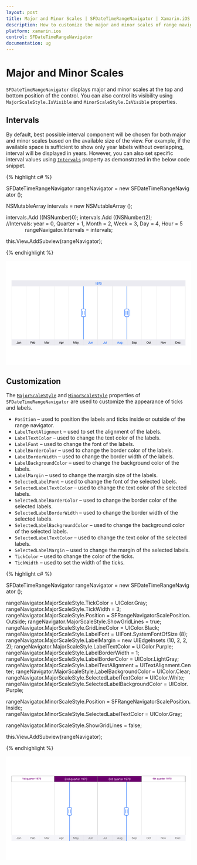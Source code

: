 ```yaml
---
layout: post
title: Major and Minor Scales | SFDateTimeRangeNavigator | Xamarin.iOS | Syncfusion
description: How to customize the major and minor scales of range navigator
platform: xamarin.ios
control: SFDateTimeRangeNavigator
documentation: ug
---
```


# Major and Minor Scales

`SFDateTimeRangeNavigator` displays major and minor scales at the top and bottom position of the control. You can also control its visibility using `MajorScaleStyle.IsVisible` and `MinorScaleStyle.IsVisible` properties.

## Intervals

By default, best possible interval component will be chosen for both major and minor scales based on the available size of the view. For example, if the available space is sufficient to show only year labels without overlapping, interval will be displayed in years. However, you can also set specific interval values using [`Intervals`](https://help.syncfusion.com/cr/cref_files/xamarin-ios/sfchart/Syncfusion.SFChart.iOS~Syncfusion.SfChart.iOS.SFDateTimeRangeNavigator~Intervals.html) property as demonstrated in the below code snippet.

{% highlight c# %}

SFDateTimeRangeNavigator rangeNavigator = new SFDateTimeRangeNavigator ();

NSMutableArray intervals = new NSMutableArray ();

intervals.Add ((NSNumber)0);
intervals.Add ((NSNumber)2);
//Intervals: year = 0, Quarter = 1, Month = 2, Week = 3, Day = 4, Hour = 5
            
rangeNavigator.Intervals = intervals;

this.View.AddSubview(rangeNavigator);

{% endhighlight %}

![]( MajorMinorScale_images/Scales1.png)

## Customization

The [`MajorScaleStyle`](https://help.syncfusion.com/cr/cref_files/xamarin-ios/sfchart/Syncfusion.SFChart.iOS~Syncfusion.SfChart.iOS.SFDateTimeRangeNavigator~MajorScaleStyle.html) and [`MinorScaleStyle`](https://help.syncfusion.com/cr/cref_files/xamarin-ios/sfchart/Syncfusion.SFChart.iOS~Syncfusion.SfChart.iOS.SFDateTimeRangeNavigator~MinorScaleStyle.html) properties of `SFDateTimeRangeNavigator` are used to customize the appearance of ticks and labels.


* `Position` – used to position the labels and ticks inside or outside of the range navigator.
* `LabelTextAlignment` – used to set the alignment of the labels. 
* `LabelTextColor` – used to change the text color of the labels.
* `LabelFont` – used to change the font of the labels.
* `LabelBorderColor` – used to change the border color of the labels.
* `LabelBorderWidth` – used to change the border width of the labels. 
* `LabelBackgroundColor` – used to change the background color of the labels.
* `LabelMargin` – used to change the margin size of the labels. 
* `SelectedLabelFont` – used to change the font of the selected labels.
* `SelectedLabelTextColor` – used to change the text color of the selected labels. 
* `SelectedLabelBorderColor` – used to change the border color of the selected labels.
* `SelectedLabelBorderWidth` – used to change the border width of the selected labels. 
* `SelectedLabelBackgroundColor` – used to change the background color of the selected labels.
* `SelectedLabelTextColor` – used to change the text color of the selected labels. 
* `SelectedLabelMargin` – used to change the margin of the selected labels.
* `TickColor` – used to change the color of the ticks.
* `TickWidth` – used to set the width of the ticks.


{% highlight c# %}

SFDateTimeRangeNavigator rangeNavigator = new SFDateTimeRangeNavigator ();

rangeNavigator.MajorScaleStyle.TickColor = UIColor.Gray;
rangeNavigator.MajorScaleStyle.TickWidth = 3;
rangeNavigator.MajorScaleStyle.Position = SFRangeNavigatorScalePosition.Outside;
rangeNavigator.MajorScaleStyle.ShowGridLines = true;
rangeNavigator.MajorScaleStyle.GridLineColor = UIColor.Black;
rangeNavigator.MajorScaleStyle.LabelFont = UIFont.SystemFontOfSize (8);
rangeNavigator.MajorScaleStyle.LabelMargin = new UIEdgeInsets (10, 2, 2, 2);
rangeNavigator.MajorScaleStyle.LabelTextColor = UIColor.Purple;
rangeNavigator.MajorScaleStyle.LabelBorderWidth = 1;
rangeNavigator.MajorScaleStyle.LabelBorderColor = UIColor.LightGray;
rangeNavigator.MajorScaleStyle.LabelTextAlignment = UITextAlignment.Center;
rangeNavigator.MajorScaleStyle.LabelBackgroundColor = UIColor.Clear;
rangeNavigator.MajorScaleStyle.SelectedLabelTextColor = UIColor.White;
rangeNavigator.MajorScaleStyle.SelectedLabelBackgroundColor = UIColor.Purple;

rangeNavigator.MinorScaleStyle.Position = SFRangeNavigatorScalePosition.Inside;
rangeNavigator.MinorScaleStyle.SelectedLabelTextColor = UIColor.Gray;

rangeNavigator.MinorScaleStyle.ShowGridLines = false;

this.View.AddSubview(rangeNavigator);


{% endhighlight %}

![]( MajorMinorScale_images/Scales2.png)

